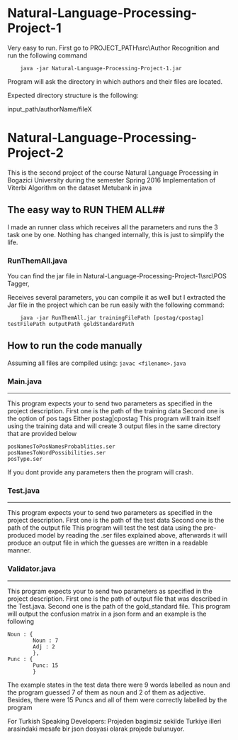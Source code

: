 # Natural-Language-Processing-Project-1

Very easy to run.
First go to PROJECT_PATH\src\Author Recognition and run the following command
        
        java -jar Natural-Language-Processing-Project-1.jar


Program will ask the directory in which authors and their files are located.

Expected directory structure is the following:

input_path/authorName/fileX

# Natural-Language-Processing-Project-2

This is the second project of the course Natural Language Processing in Bogazici University during the semester Spring 2016
Implementation of Viterbi Algorithm on the dataset Metubank in java
## The easy way to RUN THEM ALL##

I made an runner class which receives all the parameters and runs the 3 task one by one. Nothing has changed internally,
this is just to simplify the life.

###  RunThemAll.java  ###
You can find the jar file in Natural-Language-Processing-Project-1\src\POS Tagger, 

Receives several parameters, you can compile it as well but I extracted the Jar file in the project which can be run easily with the following command:

        java -jar RunThemAll.jar trainingFilePath [postag/cpostag] testFilePath outputPath goldStandardPath
        

## How to run the code manually ##
Assuming all files are compiled using: 
    `javac <filename>.java`

### Main.java ###
--------------
This program expects your to send two parameters as specified in the project description.
First one is the path of the training data
Second one is the option of pos tags Either postag|cpostag
This program will train itself using the training data and will create 3 output files in the same directory that are  provided below

    posNamesToPosNamesProbablities.ser
    posNamesToWordPossibilities.ser
    posType.ser

If you dont provide any parameters then the program will crash.

###  Test.java  ###
--------------
This program expects your to send two parameters as specified in the project description.
First one is the path of the test data
Second one is the path of the output file
This program will test the test data using the pre-produced model by reading the .ser files explained above, afterwards it will produce an output file in which the guesses are written in a readable manner. 

###  Validator.java  ###
--------------
This program expects your to send two parameters as specified in the project description.
First one is the path of output file that was described in the Test.java.
Second one is the path of the gold_standard file.
This program will output the confusion matrix in a json form and an example is the following

    Noun : {
            Noun : 7
            Adj : 2
            },
    Punc : {
            Punc: 15
            }
    
The example states in the test data there were 9 words labelled as noun and the program guessed 7 of them as noun and 2 of them as adjective. Besides, there were 15 Puncs and all of them were correctly labelled by the program


For Turkish Speaking Developers:
        Projeden bagimsiz sekilde Turkiye illeri arasindaki mesafe bir json dosyasi olarak projede bulunuyor.
